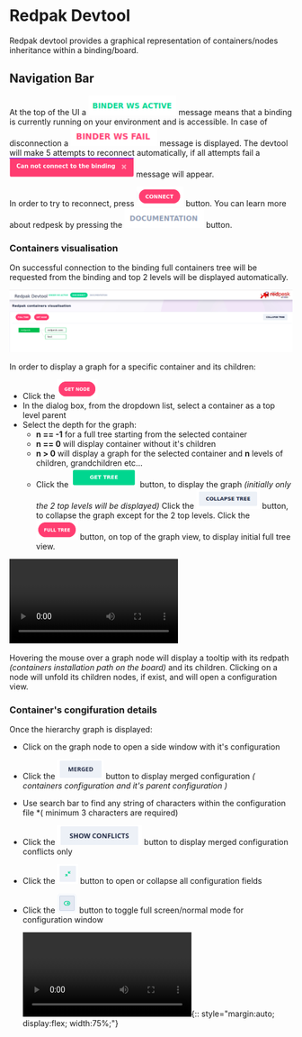 # Redpak Devtool

Redpak devtool provides a graphical representation of containers/nodes inheritance within a binding/board.

## Navigation Bar

At the top of the UI a <img src="https://raw.githubusercontent.com/redpesk-labs/redpak-binding/master/docs/images/message_wsactive.png" alt="web socket connected" height="35px"/> message means that a binding is currently running on your environment and is accessible. In case of disconnection a <img src="https://raw.githubusercontent.com/redpesk-labs/redpak-binding/master/docs/images/message_wsfailed.png" alt="web socket connection failed" height="35px"/>  message is displayed. The devtool will make 5 attempts to reconnect automatically, if all attempts fail a <img src="https://raw.githubusercontent.com/redpesk-labs/redpak-binding/master/docs/images/message_cant_connect.png" alt="can not connect" height="35px"/> message will appear.

In order to try to reconnect, press <img src="https://raw.githubusercontent.com/redpesk-labs/redpak-binding/master/docs/images/button_connect.png" alt="connect" height="35px"/> button.
You can learn more about redpesk by pressing the <img src="https://raw.githubusercontent.com/redpesk-labs/redpak-binding/master/docs/images/button_docs.png" alt="documentation" height="35px"/> button.

### Containers visualisation

On successful connection to the binding full containers tree will be requested from the binding and top 2 levels will be displayed automatically.

![Initial contaners graph](./images/grapg_initial.png)

In order to display a graph for a specific container and its children:
- Click the <img src="https://raw.githubusercontent.com/redpesk-labs/redpak-binding/master/docs/images/button_getnode.png" alt="get node" height="35px"/>
- In the dialog box, from the dropdown list, select a container as a top level parent
- Select the depth for the graph: 
  - **n == -1** for a full tree starting from the selected container
  - **n == 0** will display container without it's children
  - **n > 0** will display a graph for the selected container and **n** levels of children, grandchildren etc...
  - Click the <img src="https://raw.githubusercontent.com/redpesk-labs/redpak-binding/master/docs/images/button_gettree.png" alt="get tree" height="35px"/> button, to display the graph
*(initially only the 2 top levels will be displayed)*
Click the <img src="https://raw.githubusercontent.com/redpesk-labs/redpak-binding/master/docs/images/button_collapse.png" alt="collapse tree" height="35px"/> button, to collapse the graph except for the 2 top levels.
Click the <img src="https://raw.githubusercontent.com/redpesk-labs/redpak-binding/master/docs/images/button_fulltree.png" alt="full tree" height="35px"/> button, on top of the graph view, to display initial full tree view.

![Demo containers visualisation](./videos/binding_graphui.webm)

Hovering the mouse over a graph node will display a tooltip with its redpath *(containers installation path on the board)* and its children.
Clicking on a node will unfold its children nodes, if exist, and will open a configuration view.

### Container's congifuration details
 
 Once the hierarchy graph is displayed: 
- Click on the graph node to open a side window with it's configuration
- Click the <img src="https://raw.githubusercontent.com/redpesk-labs/redpak-binding/master/docs/images/button_merged.png" alt="display merged config" height="35px"/> button to display merged configuration *( containers configuration and it's parent configuration )*
- Use search bar to find any string of characters within the configuration file *( minimum 3 characters are required)
- Click the <img src="https://raw.githubusercontent.com/redpesk-labs/redpak-binding/master/docs/images/button_showconflicts.png" alt="show conflicts" height="35px"/> button to display merged configuration conflicts only
- Click the <img src="https://raw.githubusercontent.com/redpesk-labs/redpak-binding/master/docs/images/button_toggleaccordion.png" alt="toggle all config fields" height="35px"/> button to open or collapse all configuration fields
- Click the <img src="https://raw.githubusercontent.com/redpesk-labs/redpak-binding/master/docs/images/button_togglefullscreen.png" alt="toggle full screen" height="35px"/> button to toggle full screen/normal mode for configuration window

  ![containers hierarchy graph](./videos/config_view.webm){:: style="margin:auto; display:flex; width:75%;"}
